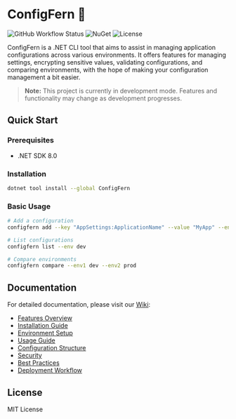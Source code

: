 # ConfigFern 🌿

![GitHub Workflow Status](https://img.shields.io/github/actions/workflow/status/adhika16/configfern/ci-cd.yml)
![NuGet](https://img.shields.io/nuget/v/ConfigFern)
![License](https://img.shields.io/badge/license-MIT-brightgreen)

ConfigFern is a .NET CLI tool that aims to assist in managing application configurations across various environments. It offers features for managing settings, encrypting sensitive values, validating configurations, and comparing environments, with the hope of making your configuration management a bit easier.

> **Note:** This project is currently in development mode. Features and functionality may change as development progresses.

## Quick Start

### Prerequisites

- .NET SDK 8.0

### Installation
```bash
dotnet tool install --global ConfigFern
```

### Basic Usage
```bash
# Add a configuration
configfern add --key "AppSettings:ApplicationName" --value "MyApp" --env "dev"

# List configurations
configfern list --env dev

# Compare environments
configfern compare --env1 dev --env2 prod
```

## Documentation

For detailed documentation, please visit our [Wiki](../../wiki):

- [Features Overview](../../wiki/Features)
- [Installation Guide](../../wiki/Installation-Guide)
- [Environment Setup](../../wiki/Environment-Setup)
- [Usage Guide](../../wiki/Usage-Guide)
- [Configuration Structure](../../wiki/Configuration-Structure)
- [Security](../../wiki/Security)
- [Best Practices](../../wiki/Best-Practices)
- [Deployment Workflow](../../wiki/Deployment-Workflow)

## License

MIT License 